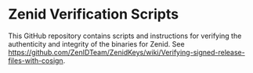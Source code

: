 # Zenid Verification Scripts
This GitHub repository contains scripts and instructions for verifying the authenticity and integrity of the binaries for Zenid. See https://github.com/ZenIDTeam/ZenidKeys/wiki/Verifying-signed-release-files-with-cosign.

